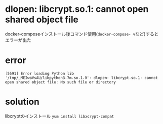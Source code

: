 # dlopen: libcrypt.so.1: cannot open shared object file
docker-composeインストール後コマンド使用(`docker-compose- v`など)するとエラーが出た

# error
```
[5691] Error loading Python lib '/tmp/_MEIwaVsAU/libpython3.7m.so.1.0': dlopen: libcrypt.so.1: cannot open shared object file: No such file or directory
```

# solution
libcryptのインストール
`yum install libxcrypt-compat`
